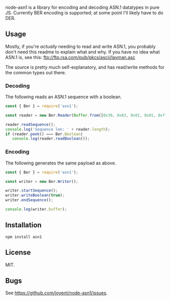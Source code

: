 node-asn1 is a library for encoding and decoding ASN.1 datatypes in pure JS.
Currently BER encoding is supported; at some point I'll likely have to do DER.

## Usage

Mostly, if you're *actually* needing to read and write ASN.1, you probably don't
need this readme to explain what and why.  If you have no idea what ASN.1 is,
see this: ftp://ftp.rsa.com/pub/pkcs/ascii/layman.asc

The source is pretty much self-explanatory, and has read/write methods for the
common types out there.

### Decoding

The following reads an ASN.1 sequence with a boolean.

```js
const { Ber } = require('asn1');

const reader = new Ber.Reader(Buffer.from([0x30, 0x03, 0x01, 0x01, 0xff]));

reader.readSequence();
console.log('Sequence len: ' + reader.length);
if (reader.peek() === Ber.Boolean)
   console.log(reader.readBoolean());
```

### Encoding

The following generates the same payload as above.

```js
const { Ber } = require('asn1');

const writer = new Ber.Writer();

writer.startSequence();
writer.writeBoolean(true);
writer.endSequence();

console.log(writer.buffer);
```

## Installation

    npm install asn1

## License

MIT.

## Bugs

See <https://github.com/joyent/node-asn1/issues>.
